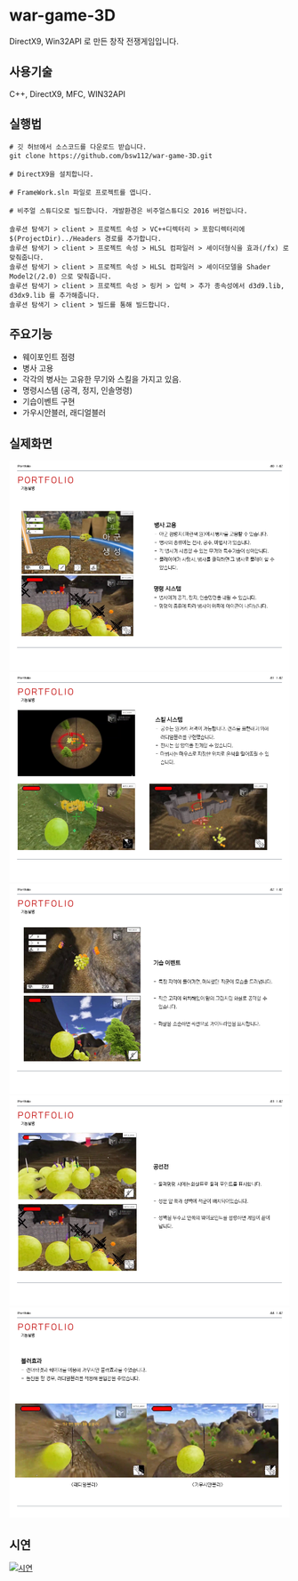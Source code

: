 # war-game-3D
DirectX9, Win32API 로 만든 창작 전쟁게임입니다.


## 사용기술
C++, DirectX9, MFC, WIN32API


## 실행법
```
# 깃 허브에서 소스코드를 다운로드 받습니다.
git clone https://github.com/bsw112/war-game-3D.git

# DirectX9을 설치합니다.

# FrameWork.sln 파일로 프로젝트를 엽니다.

# 비주얼 스튜디오로 빌드합니다. 개발환경은 비주얼스튜디오 2016 버전입니다.

솔루션 탐색기 > client > 프로젝트 속성 > VC++디렉터리 > 포함디렉터리에 $(ProjectDir)../Headers 경로를 추가합니다.
솔루션 탐색기 > client > 프로젝트 속성 > HLSL 컴파일러 > 셰이더형식을 효과(/fx) 로 맞춰줍니다.
솔루션 탐색기 > client > 프로젝트 속성 > HLSL 컴파일러 > 셰이더모델을 Shader Model2(/2.0) 으로 맞춰줍니다.
솔루션 탐색기 > client > 프로젝트 속성 > 링커 > 입력 > 추가 종속성에서 d3d9.lib, d3dx9.lib 를 추가해줍니다. 
솔루션 탐색기 > client > 빌드를 통해 빌드합니다.

```


## 주요기능
* 웨이포인트 점령
* 병사 고용
* 각각의 병사는 고유한 무기와 스킬을 가지고 있음.
* 명령시스템 (공격, 정지, 인솔명령)
* 기습이벤트 구현
* 가우시안블러, 래디얼블러


## 실제화면
![alt](readme/슬라이드40.PNG)
![alt](readme/슬라이드41.PNG)
![alt](readme/슬라이드42.PNG)
![alt](readme/슬라이드43.PNG)
![alt](readme/슬라이드44.PNG)

## 시연
[![시연](http://img.youtube.com/vi/-TCkKDWs3Jg/0.jpg)](https://www.youtube.com/watch?v=-TCkKDWs3Jg)
